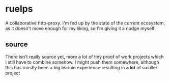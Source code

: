 # ruelps

A collaborative http-proxy. I'm fed up by the state of the current ecosystem,
as it doesn't move enough for my liking, so I'm giving it a nudge myself.

## source

There isn't really source yet, more a lot of tiny proof of work projects which
I still have to combine somehow. I might push them somewhere, although this has
mostly been a big learnin experience resulting in **a lot** of smaller project
